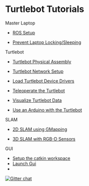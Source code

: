 # Turtlebot Tutorials

Master Laptop
* [ROS Setup](/Notes/Phase_1/02-Master_Setup.md)

* [Prevent Laptop Locking/Sleeping](/Notes/Phase_1/01b-Turtlebot_Ubuntu_Setup.md)


Turtlebot
* [Turtlebot Physical Assembly](/Notes/Phase_1/01-Turtlebot_Setup.md)

* [Turtlebot Network Setup](/Notes/Phase_1/02b-Network_Setup.md)

* [Load Turtlebot Device Drivers](/Notes/Phase_1/03-Turtlebot_Bringup.md)

* [Teleoperate the Turtlebot](/Notes/Phase_1/04-Turtlebot_Teleop.md)

* [Visualize Turtlebot Data](/Notes/Phase_1/05-Turtlebot_Visualization.md)

* [Use an Arduino with the Turtlebot](/Notes/Phase_1/11-ROS_Arduino.md)

SLAM
* [2D SLAM using GMapping](/Notes/Phase_1/06-Gmapping.md)

* [3D SLAM with RGB-D Sensors](/Notes/Phase_1/07-RGB-D_SLAM.md)

GUI
* [Setup the catkin workspace](/Notes/Phase_1/08-Catkin_Workspace.md)
* [Launch Gui](/Notes/Phase_1/12-RQT_GUI.md)
* 

[![Gitter chat](https://badges.gitter.im/gitterHQ/gitter.png)](https://gitter.im/dabit-industries/turtlebot-houston)
